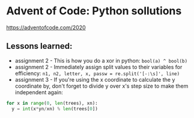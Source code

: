 # Advent of Code: Python sollutions
https://adventofcode.com/2020

## Lessons learned:
* assignment 2 - This is how you do a xor in python: `bool(a) ^ bool(b)`
* assignment 2 - Immediately assign split values to their variables for efficiency: `n1, n2, letter, x, passw = re.split('[-:\s]', line)`
* assignment 3 - If you're using the x coordinate to calculate the y coordinate by, don't forget to divide y over x's step size to make them independent again:
```python    
for x in range(0, len(trees), xn):
  y = int(x*yn/xn) % len(trees[0])
```
